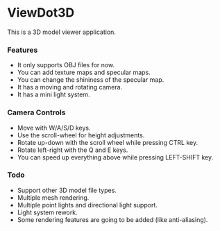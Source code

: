 # ViewDot3D
This is a 3D model viewer application.

<h3>Features</h3>
<ul>
  <li>It only supports OBJ files for now.</li>
  <li>You can add texture maps and specular maps.</li>
  <li>You can change the shininess of the specular map.</li>
  <li>It has a moving and rotating camera.</li>
  <li>It has a mini light system.</li>
</ul>

<h3>Camera Controls</h3>
<ul>
  <li>Move with W/A/S/D keys.</li>
  <li>Use the scroll-wheel for height adjustments.</li>
  <li>Rotate up-down with the scroll wheel while pressing CTRL key.</li>
  <li>Rotate left-right with the Q and E keys.</li>
  <li>You can speed up everything above while pressing LEFT-SHIFT key.</li>
</ul>

<h3>Todo</h3>
<ul>
  <li>Support other 3D model file types.</li>
  <li>Multiple mesh rendering.</li>
  <li>Multiple point lights and directional light support.</li>
  <li>Light system rework.</li>
  <li>Some rendering features are going to be added (like anti-aliasing).</li>
</ul>
